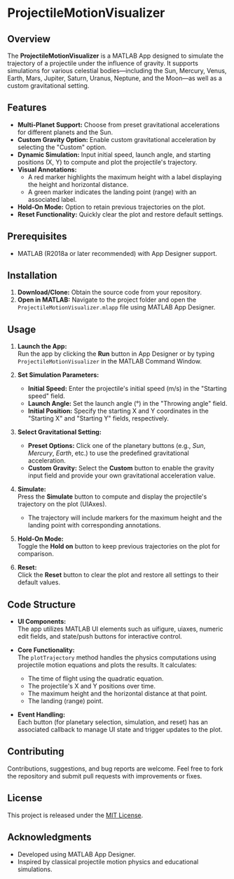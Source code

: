 # ProjectileMotionVisualizer

## Overview
The **ProjectileMotionVisualizer** is a MATLAB App designed to simulate the trajectory of a projectile under the influence of gravity. It supports simulations for various celestial bodies—including the Sun, Mercury, Venus, Earth, Mars, Jupiter, Saturn, Uranus, Neptune, and the Moon—as well as a custom gravitational setting.

## Features
- **Multi-Planet Support:** Choose from preset gravitational accelerations for different planets and the Sun.
- **Custom Gravity Option:** Enable custom gravitational acceleration by selecting the "Custom" option.
- **Dynamic Simulation:** Input initial speed, launch angle, and starting positions (X, Y) to compute and plot the projectile's trajectory.
- **Visual Annotations:** 
  - A red marker highlights the maximum height with a label displaying the height and horizontal distance.
  - A green marker indicates the landing point (range) with an associated label.
- **Hold-On Mode:** Option to retain previous trajectories on the plot.
- **Reset Functionality:** Quickly clear the plot and restore default settings.

## Prerequisites
- MATLAB (R2018a or later recommended) with App Designer support.

## Installation
1. **Download/Clone:** Obtain the source code from your repository.
2. **Open in MATLAB:** Navigate to the project folder and open the `ProjectileMotionVisualizer.mlapp` file using MATLAB App Designer.

## Usage
1. **Launch the App:**  
   Run the app by clicking the **Run** button in App Designer or by typing `ProjectileMotionVisualizer` in the MATLAB Command Window.

2. **Set Simulation Parameters:**  
   - **Initial Speed:** Enter the projectile's initial speed (m/s) in the "Starting speed" field.
   - **Launch Angle:** Set the launch angle (°) in the "Throwing angle" field.
   - **Initial Position:** Specify the starting X and Y coordinates in the "Starting X" and "Starting Y" fields, respectively.

3. **Select Gravitational Setting:**  
   - **Preset Options:** Click one of the planetary buttons (e.g., *Sun*, *Mercury*, *Earth*, etc.) to use the predefined gravitational acceleration.
   - **Custom Gravity:** Select the **Custom** button to enable the gravity input field and provide your own gravitational acceleration value.

4. **Simulate:**  
   Press the **Simulate** button to compute and display the projectile's trajectory on the plot (UIAxes).  
   - The trajectory will include markers for the maximum height and the landing point with corresponding annotations.

5. **Hold-On Mode:**  
   Toggle the **Hold on** button to keep previous trajectories on the plot for comparison.

6. **Reset:**  
   Click the **Reset** button to clear the plot and restore all settings to their default values.

## Code Structure
- **UI Components:**  
  The app utilizes MATLAB UI elements such as uifigure, uiaxes, numeric edit fields, and state/push buttons for interactive control.

- **Core Functionality:**  
  The `plotTrajectory` method handles the physics computations using projectile motion equations and plots the results. It calculates:
  - The time of flight using the quadratic equation.
  - The projectile's X and Y positions over time.
  - The maximum height and the horizontal distance at that point.
  - The landing (range) point.

- **Event Handling:**  
  Each button (for planetary selection, simulation, and reset) has an associated callback to manage UI state and trigger updates to the plot.

## Contributing
Contributions, suggestions, and bug reports are welcome. Feel free to fork the repository and submit pull requests with improvements or fixes.

## License
This project is released under the [MIT License](LICENSE).

## Acknowledgments
- Developed using MATLAB App Designer.
- Inspired by classical projectile motion physics and educational simulations.
